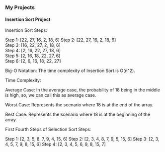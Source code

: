 ### My Projects

#### Insertion Sort Project

Insertion Sort Steps:

Step 1: [22, 27, 16, 2, 18, 6]
Step 2: [22, 27, 16, 2, 18, 6]   
Step 3: [16, 22, 27, 2, 18, 6]   
Step 4: [2, 16, 22, 27, 18, 6]   
Step 5: [2, 16, 18, 22, 27, 6]   
Step 6: [2, 6, 16, 18, 22, 27]

Big-O Notation: The time complexity of Insertion Sort is O(n^2).

Time Complexity:

Average Case:  In the average case, the probability of 18 being in the middle is high, so, we can call this as average case.

Worst Case: Represents the scenario where 18 is at the end of the array.

Best Case: Represents the scenario where 18 is at the beginning of the array.

First Fourth Steps of Selection Sort Steps:

Step 1: [2, 3, 5, 8, 7, 9, 4, 15, 6]
Step 2: [2, 3, 4, 8, 7, 9, 5, 15, 6]
Step 3: [2, 3, 4, 5, 7, 9, 8, 15, 6]
Step 4: [2, 3, 4, 5, 6, 9, 8, 15, 7]

